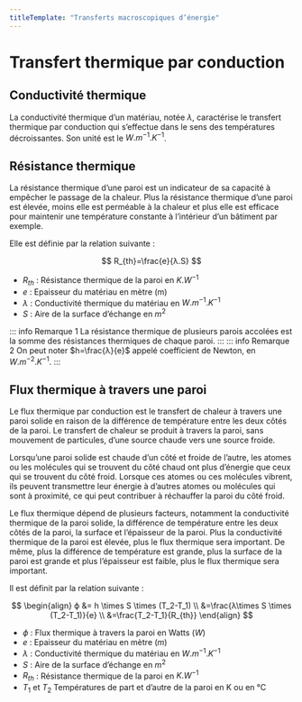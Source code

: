 ```yaml
---
titleTemplate: "Transferts macroscopiques d’énergie"
---
```


# Transfert thermique par conduction

## Conductivité thermique

La conductivité thermique d’un matériau, notée $λ$, caractérise le transfert thermique par conduction qui s’effectue dans le sens des températures décroissantes. Son unité est le $W.m^{-1}.K^{-1}$.

## Résistance thermique

La résistance thermique d’une paroi est un indicateur de sa capacité à empêcher le passage de la chaleur. Plus la résistance thermique d’une paroi est élevée, moins elle est perméable à la chaleur et plus elle est efficace pour maintenir une température constante à l’intérieur d’un bâtiment par exemple.

Elle est définie par la relation suivante :

$$
R_{th}=\frac{e}{λ.S}
$$

- $R_{th}$  : Résistance thermique de la paroi en $K.W^{-1}$
- $e$ :  Epaisseur du matériau en mètre (m)
- $λ$ :  Conductivité thermique du matériau en $W.m^{-1}.K^{-1}$
- $S$ : Aire de la surface d’échange en $m^2$

::: info Remarque 1
La résistance thermique de plusieurs parois accolées est la somme des résistances thermiques de chaque paroi.
:::
::: info Remarque 2
On peut noter $h=\frac{λ}{e}$ appelé coefficient de Newton, en $W.m^{-2}.K^{-1}$.
:::

## Flux thermique à travers une paroi

Le flux thermique par conduction est le transfert de chaleur à travers une paroi solide en raison de la différence de température entre les deux côtés de la paroi. Le transfert de chaleur se produit à travers la paroi, sans mouvement de particules, d’une source chaude vers une source froide.

Lorsqu’une paroi solide est chaude d’un côté et froide de l’autre, les atomes ou les molécules qui se trouvent du côté chaud ont plus d’énergie que ceux qui se trouvent du côté froid. Lorsque ces atomes ou ces molécules vibrent, ils peuvent transmettre leur énergie à d’autres atomes ou molécules qui sont à proximité, ce qui peut contribuer à réchauffer la paroi du côté froid.

Le flux thermique dépend de plusieurs facteurs, notamment la conductivité thermique de la paroi solide, la différence de température entre les deux côtés de la paroi, la surface et l’épaisseur de la paroi. Plus la conductivité thermique de la paroi est élevée, plus le flux thermique sera important. De même, plus la différence de température est grande, plus la surface de la paroi est grande et plus l’épaisseur est faible, plus le flux thermique sera important.

Il est définit par la relation suivante :

$$
\begin{align}
ϕ &= h \times S \times (T_2-T_1) \\
&=\frac{λ\times S \times (T_2-T_1)}{e} \\
&=\frac{T_2-T_1}{R_{th}}
\end{align}
$$

- $ϕ$ : Flux thermique à travers la paroi en Watts ($W$)
- $e$ : Epaisseur du matériau en mètre ($m$)
- $λ$ : Conductivité thermique du matériau en $W.m^{-1}.K^{-1}$
- $S$ : Aire de la surface d’échange en $m^2$
- $R_{th}$ : Résistance thermique de la paroi en $K.W^{-1}$
- $T_1$ et $T_2$ Températures de part et d’autre de la paroi en K ou en °C
